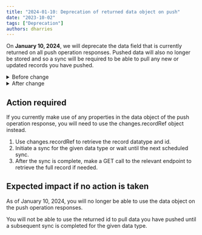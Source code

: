 ```yaml
---
title: "2024-01-10: Deprecation of returned data object on push"
date: "2023-10-02"
tags: ["Deprecation"]
authors: dharries
---
```


On **January 10, 2024**, we will deprecate the data field that is currently returned on all push operation responses. Pushed data will also no longer be stored and so a sync will be required to be able to pull any new or updated records you have pushed.

<!--truncate-->
<details>
<summary> Before change</summary>  
  
```json
{
  "changes": [
    {
      "type": "Unknown",
      "recordRef": {
        "id": "string",
        "dataType": "string"
      },
      "attachmentId": "string"
    }
  ],
  "data": "string",
  "dataType": "string",
  "companyId": "3fa85f64-5717-4562-b3fc-2c963f66afa6",
  "pushOperationKey": "3fa85f64-5717-4562-b3fc-2c963f66afa6",
  "dataConnectionKey": "3fa85f64-5717-4562-b3fc-2c963f66afa6",
  "requestedOnUtc": "2023-06-26T07:48:36.066Z",
  "completedOnUtc": "2023-06-26T07:48:36.066Z",
  "timeoutInMinutes": 0,
  "status": "string",
  "errorMessage": "string",
  "validation": {
    "errors": [
      {
        "itemId": "string",
        "message": "string",
        "validatorName": "string"
      }
    ],
    "warnings": [
      {
        "itemId": "string",
        "message": "string",
        "validatorName": "string"
      }
    ]
  },
  "statusCode": 0
}
```
</details>

<details>
<summary> After change</summary>  
  
```json
{
  "changes": [
    {
      "type": "Unknown",
      "recordRef": {
        "id": "string",
        "dataType": "string"
      },
      "attachmentId": "string"
    }
  ],
  "dataType": "string",
  "companyId": "3fa85f64-5717-4562-b3fc-2c963f66afa6",
  "pushOperationKey": "3fa85f64-5717-4562-b3fc-2c963f66afa6",
  "dataConnectionKey": "3fa85f64-5717-4562-b3fc-2c963f66afa6",
  "requestedOnUtc": "2023-06-26T07:48:36.066Z",
  "completedOnUtc": "2023-06-26T07:48:36.066Z",
  "timeoutInMinutes": 0,
  "status": "string",
  "errorMessage": "string",
  "validation": {
    "errors": [
      {
        "itemId": "string",
        "message": "string",
        "validatorName": "string"
      }
    ],
    "warnings": [
      {
        "itemId": "string",
        "message": "string",
        "validatorName": "string"
      }
    ]
  },
  "statusCode": 0
}
```
</details>

## Action required​

If you currently make use of any properties in the data object of the push operation response, you will need to use the changes.recordRef object instead.

1. Use changes.recordRef to retrieve the record datatype and id.
2. Initiate a sync for the given data type or wait until the next scheduled sync.
3. After the sync is complete, make a GET call to the relevant endpoint to retrieve the full record if needed.

## Expected impact if no action is taken​

As of January 10, 2024, you will no longer be able to use the data object on the push operation responses.

You will not be able to use the returned id to pull data you have pushed until a subsequent sync is completed for the given data type.
